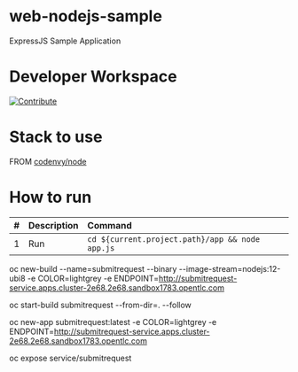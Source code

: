 # web-nodejs-sample

ExpressJS Sample Application

# Developer Workspace
[![Contribute](http://beta.codenvy.com/factory/resources/codenvy-contribute.svg)](http://beta.codenvy.com/f?id=r8et9w6vohmqvro8)

# Stack to use

FROM [codenvy/node](https://hub.docker.com/r/codenvy/node/)

# How to run

| #       | Description           | Command  |
| :------------- |:-------------| :-----|
| 1      | Run | `cd ${current.project.path}/app && node app.js` |

oc new-build  --name=submitrequest  --binary --image-stream=nodejs:12-ubi8 -e COLOR=lightgrey -e ENDPOINT=http://submitrequest-service.apps.cluster-2e68.2e68.sandbox1783.opentlc.com

oc start-build submitrequest   --from-dir=.  --follow

oc new-app submitrequest:latest -e COLOR=lightgrey -e ENDPOINT=http://submitrequest-service.apps.cluster-2e68.2e68.sandbox1783.opentlc.com

oc expose service/submitrequest
